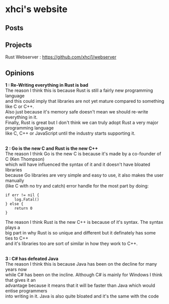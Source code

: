 # xhci's website
## Posts


## Projects
Rust Webserver : https://github.com/xhci1/webserver

## Opinions
<b>1 : Re-Writing everything in Rust is bad</b><br>
The reason I think this is because Rust is still a fairly new programming language<br>
and this could imply that libraries are not yet mature compared to something like C or C++.<br>
Also just because it's memory safe doesn't mean we should re-write everything in it.<br>
Finally, Rust is great but I don't think we can truly adopt Rust a very major programming language<br>
like C, C++ or JavaScript until the industry starts supporting it.<br>
<br>

<b>2 : Go is the new C and Rust is the new C++</b><br>
The reason I think Go is the new C is because it's made by a co-founder of C (Ken Thompson)<br>
which will have influenced the syntax of it and it doesn't have bloated libraries<br>
because Go libraries are very simple and easy to use, it also makes the user manually<br>
(like C with no try and catch) error handle for the most part by doing:
```
if err != nil {
    log.Fatal()
} else {
    return 0
}
```
The reason I think Rust is the new C++ is because of it's syntax. The syntax plays a<br>
big part in why Rust is so unique and different but it definately has some ties to C++<br>
and it's libraries too are sort of similar in how they work to C++.<br>
<br>

<b>3 : C# has defeated Java</b><br>
The reason I think this is because Java has been on the decline for many years now<br>
while C# has been on the incline. Although C# is mainly for Windows I think that gives it an<br>
advantage because it means that it will be faster than Java which would entise programmers<br>
into writing in it. Java is also quite bloated and it's the same with the code<br>
